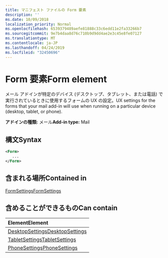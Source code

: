 ```yaml
---
title: マニフェスト ファイルの Form 要素
description: ''
ms.date: 10/09/2018
localization_priority: Normal
ms.openlocfilehash: 6539379489aefe81888c33c6edd11e2fa33266b7
ms.sourcegitcommit: 9e7b4daa8d76c710b9d9dd4ae2e3c45e8fe07127
ms.translationtype: MT
ms.contentlocale: ja-JP
ms.lasthandoff: 04/24/2019
ms.locfileid: "32450696"
---
```

# <a name="form-element"></a><span data-ttu-id="15aad-102">Form 要素</span><span class="sxs-lookup"><span data-stu-id="15aad-102">Form element</span></span>

<span data-ttu-id="15aad-103">メール アドインが特定のデバイス (デスクトップ、タブレット、または電話) で実行されているときに使用するフォームの UX の設定。</span><span class="sxs-lookup"><span data-stu-id="15aad-103">UX settings for the forms that your mail add-in will use when running on a particular device (desktop, tablet, or phone).</span></span>

<span data-ttu-id="15aad-104">**アドインの種類:** メール</span><span class="sxs-lookup"><span data-stu-id="15aad-104">**Add-in type:** Mail</span></span>

## <a name="syntax"></a><span data-ttu-id="15aad-105">構文</span><span class="sxs-lookup"><span data-stu-id="15aad-105">Syntax</span></span>

```XML
<Form>
   ...
</Form>
```

## <a name="contained-in"></a><span data-ttu-id="15aad-106">含まれる場所</span><span class="sxs-lookup"><span data-stu-id="15aad-106">Contained in</span></span>

[<span data-ttu-id="15aad-107">FormSettings</span><span class="sxs-lookup"><span data-stu-id="15aad-107">FormSettings</span></span>](formsettings.md)


## <a name="can-contain"></a><span data-ttu-id="15aad-108">含めることができるもの</span><span class="sxs-lookup"><span data-stu-id="15aad-108">Can contain</span></span>

|<span data-ttu-id="15aad-109">**Element**</span><span class="sxs-lookup"><span data-stu-id="15aad-109">**Element**</span></span>|
|:-----|
|[<span data-ttu-id="15aad-110">DesktopSettings</span><span class="sxs-lookup"><span data-stu-id="15aad-110">DesktopSettings</span></span>](desktopsettings.md)|
|[<span data-ttu-id="15aad-111">TabletSettings</span><span class="sxs-lookup"><span data-stu-id="15aad-111">TabletSettings</span></span>](tabletsettings.md)|
|[<span data-ttu-id="15aad-112">PhoneSettings</span><span class="sxs-lookup"><span data-stu-id="15aad-112">PhoneSettings</span></span>](phonesettings.md)|
